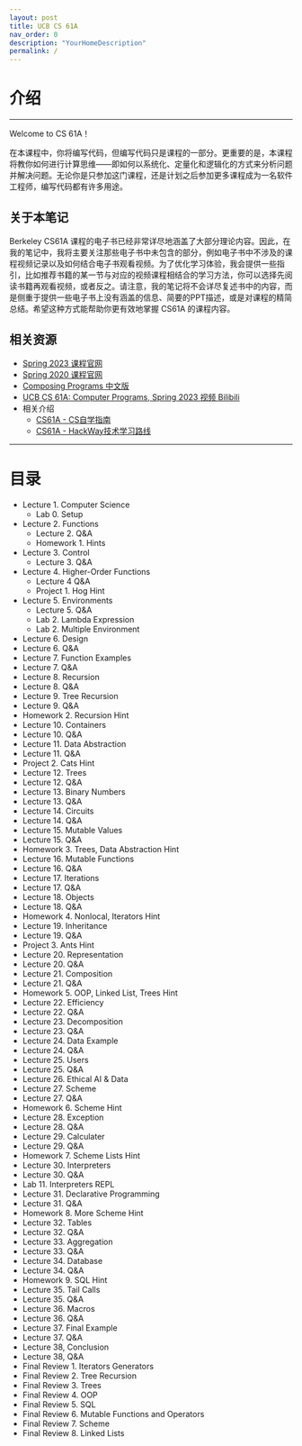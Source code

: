 ```yaml
---
layout: post
title: UCB CS 61A
nav_order: 0
description: "YourHomeDescription"
permalink: /
---
```




# 介绍

---

Welcome to CS 61A！ 

在本课程中，你将编写代码，但编写代码只是课程的一部分。更重要的是，本课程将教你如何进行计算思维——即如何以系统化、定量化和逻辑化的方式来分析问题并解决问题。无论你是只参加这门课程，还是计划之后参加更多课程成为一名软件工程师，编写代码都有许多用途。

## 关于本笔记

Berkeley CS61A 课程的电子书已经非常详尽地涵盖了大部分理论内容。因此，在我的笔记中，我将主要关注那些电子书中未包含的部分，例如电子书中不涉及的课程视频记录以及如何结合电子书观看视频。为了优化学习体验，我会提供一些指引，比如推荐书籍的某一节与对应的视频课程相结合的学习方法，你可以选择先阅读书籍再观看视频，或者反之。请注意，我的笔记将不会详尽复述书中的内容，而是侧重于提供一些电子书上没有涵盖的信息、简要的PPT描述，或是对课程的精简总结。希望这种方式能帮助你更有效地掌握 CS61A 的课程内容。

## 相关资源

- [Spring 2023 课程官网](https://inst.eecs.berkeley.edu/~cs61a/sp23/)
- [Spring 2020 课程官网](https://inst.eecs.berkeley.edu/~cs61a/sp20/)
- [Composing Programs 中文版](https://composingprograms.netlify.app/)
- [UCB CS 61A: Computer Programs, Spring 2023 视频 Bilibili](https://www.bilibili.com/video/BV1s3411G7yM/)
- 相关介绍
  - [CS61A - CS自学指南](https://csdiy.wiki/%E7%BC%96%E7%A8%8B%E5%85%A5%E9%97%A8/Python/CS61A/)
  - [CS61A - HackWay技术学习路线](https://hackway.org/docs/cs/freshman/first/cs61a)

---

# 目录

- Lecture 1. Computer Science
  - Lab 0. Setup
- Lecture 2. Functions
  - Lecture 2. Q&A
  - Homework 1. Hints
- Lecture 3. Control
  - Lecture 3. Q&A
- Lecture 4. Higher-Order Functions
  - Lecture 4 Q&A
  - Project 1. Hog Hint
- Lecture 5. Environments
  - Lecture 5. Q&A
  - Lab 2. Lambda Expression
  - Lab 2. Multiple Environment
- Lecture 6. Design
- Lecture 6. Q&A
- Lecture 7. Function Examples
- Lecture 7. Q&A
- Lecture 8. Recursion
- Lecture 8. Q&A
- Lecture 9. Tree Recursion
- Lecture 9. Q&A
- Homework 2. Recursion Hint
- Lecture 10. Containers
- Lecture 10. Q&A
- Lecture 11. Data Abstraction
- Lecture 11. Q&A
- Project 2. Cats Hint
- Lecture 12. Trees
- Lecture 12. Q&A
- Lecture 13. Binary Numbers
- Lecture 13. Q&A
- Lecture 14. Circuits
- Lecture 14. Q&A
- Lecture 15. Mutable Values
- Lecture 15. Q&A
- Homework 3. Trees, Data Abstraction Hint
- Lecture 16. Mutable Functions
- Lecture 16. Q&A
- Lecture 17. Iterations
- Lecture 17. Q&A
- Lecture 18. Objects
- Lecture 18. Q&A
- Homework 4. Nonlocal, Iterators Hint
- Lecture 19. Inheritance
- Lecture 19. Q&A
- Project 3. Ants Hint
- Lecture 20. Representation
- Lecture 20. Q&A
- Lecture 21. Composition
- Lecture 21. Q&A
- Homework 5. OOP, Linked List, Trees Hint
- Lecture 22. Efficiency
- Lecture 22. Q&A
- Lecture 23. Decomposition
- Lecture 23. Q&A
- Lecture 24. Data Example
- Lecture 24. Q&A
- Lecture 25. Users
- Lecture 25. Q&A
- Lecture 26. Ethical AI & Data
- Lecture 27. Scheme
- Lecture 27. Q&A
- Homework 6. Scheme Hint
- Lecture 28. Exception
- Lecture 28. Q&A
- Lecture 29. Calculater
- Lecture 29. Q&A
- Homework 7. Scheme Lists Hint
- Lecture 30. Interpreters
- Lecture 30. Q&A
- Lab 11. Interpreters REPL
- Lecture 31. Declarative Programming
- Lecture 31. Q&A
- Homework 8. More Scheme Hint
- Lecture 32. Tables
- Lecture 32. Q&A
- Lecture 33. Aggregation
- Lecture 33. Q&A
- Lecture 34. Database
- Lecture 34. Q&A
- Homework 9. SQL Hint
- Lecture 35. Tail Calls
- Lecture 35. Q&A
- Lecture 36. Macros
- Lecture 36. Q&A
- Lecture 37. Final Example
- Lecture 37. Q&A
- Lecture 38, Conclusion
- Lecture 38, Q&A
- Final Review 1. Iterators Generators
- Final Review 2. Tree Recursion
- Final Review 3. Trees
- Final Review 4. OOP
- Final Review 5. SQL
- Final Review 6. Mutable Functions and Operators
- Final Review 7. Scheme
- Final Review 8. Linked Lists

